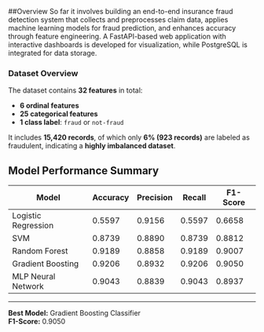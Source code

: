##Overview
So far it involves building an end-to-end insurance fraud detection system that collects and preprocesses claim data, applies machine learning models for fraud prediction, and enhances accuracy through feature engineering. A FastAPI-based web application with interactive dashboards is developed for visualization, while PostgreSQL is integrated for data storage.

###  Dataset Overview

The dataset contains **32 features** in total:
- **6 ordinal features**
- **25 categorical features**
- **1 class label**: `fraud` or `not-fraud`

It includes **15,420 records**, of which only **6% (923 records)** are labeled as fraudulent, indicating a **highly imbalanced dataset**.


##  Model Performance Summary

| Model | Accuracy | Precision | Recall | F1-Score |
|--------|-----------|------------|---------|-----------|
| Logistic Regression | 0.5597 | 0.9156 | 0.5597 | 0.6658 |
| SVM | 0.8739 | 0.8890 | 0.8739 | 0.8812 |
| Random Forest | 0.9189 | 0.8858 | 0.9189 | 0.9007 |
| Gradient Boosting | 0.9206 | 0.8932 | 0.9206 | 0.9050 |
| MLP Neural Network | 0.9043 | 0.8839 | 0.9043 | 0.8937 |

---

**Best Model:**  Gradient Boosting Classifier  
**F1-Score:** 0.9050  



